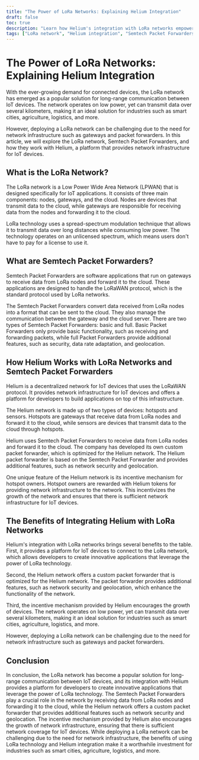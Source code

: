 ```yaml
---
title: "The Power of LoRa Networks: Explaining Helium Integration"
draft: false
toc: true
description: "Learn how Helium's integration with LoRa networks empowers IoT devices."
tags: ["LoRa network", "Helium integration", "Semtech Packet Forwarders", "IoT applications", "LPWAN", "spread-spectrum modulation", "gateways", "cloud", "LoRaWAN protocol", "network infrastructure", "hotspots", "sensors", "network security", "geolocation", "incentive mechanism", "smart cities", "agriculture", "logistics", "IoT development", "long-range communication"]
---
```

# The Power of LoRa Networks: Explaining Helium Integration

With the ever-growing demand for connected devices, the LoRa network has emerged as a popular solution for long-range communication between IoT devices. The network operates on low power, yet can transmit data over several kilometers, making it an ideal solution for industries such as smart cities, agriculture, logistics, and more.

However, deploying a LoRa network can be challenging due to the need for network infrastructure such as gateways and packet forwarders. In this article, we will explore the LoRa network, Semtech Packet Forwarders, and how they work with Helium, a platform that provides network infrastructure for IoT devices.

## What is the LoRa Network?

The LoRa network is a Low Power Wide Area Network (LPWAN) that is designed specifically for IoT applications. It consists of three main components: nodes, gateways, and the cloud. Nodes are devices that transmit data to the cloud, while gateways are responsible for receiving data from the nodes and forwarding it to the cloud.

LoRa technology uses a spread-spectrum modulation technique that allows it to transmit data over long distances while consuming low power. The technology operates on an unlicensed spectrum, which means users don't have to pay for a license to use it.

## What are Semtech Packet Forwarders?

Semtech Packet Forwarders are software applications that run on gateways to receive data from LoRa nodes and forward it to the cloud. These applications are designed to handle the LoRaWAN protocol, which is the standard protocol used by LoRa networks.

The Semtech Packet Forwarders convert data received from LoRa nodes into a format that can be sent to the cloud. They also manage the communication between the gateway and the cloud server. There are two types of Semtech Packet Forwarders: basic and full. Basic Packet Forwarders only provide basic functionality, such as receiving and forwarding packets, while full Packet Forwarders provide additional features, such as security, data rate adaptation, and geolocation.

## How Helium Works with LoRa Networks and Semtech Packet Forwarders

Helium is a decentralized network for IoT devices that uses the LoRaWAN protocol. It provides network infrastructure for IoT devices and offers a platform for developers to build applications on top of this infrastructure.

The Helium network is made up of two types of devices: hotspots and sensors. Hotspots are gateways that receive data from LoRa nodes and forward it to the cloud, while sensors are devices that transmit data to the cloud through hotspots.

Helium uses Semtech Packet Forwarders to receive data from LoRa nodes and forward it to the cloud. The company has developed its own custom packet forwarder, which is optimized for the Helium network. The Helium packet forwarder is based on the Semtech Packet Forwarder and provides additional features, such as network security and geolocation.

One unique feature of the Helium network is its incentive mechanism for hotspot owners. Hotspot owners are rewarded with Helium tokens for providing network infrastructure to the network. This incentivizes the growth of the network and ensures that there is sufficient network infrastructure for IoT devices.

## The Benefits of Integrating Helium with LoRa Networks

Helium's integration with LoRa networks brings several benefits to the table. First, it provides a platform for IoT devices to connect to the LoRa network, which allows developers to create innovative applications that leverage the power of LoRa technology.

Second, the Helium network offers a custom packet forwarder that is optimized for the Helium network. The packet forwarder provides additional features, such as network security and geolocation, which enhance the functionality of the network.

Third, the incentive mechanism provided by Helium encourages the growth of devices. The network operates on low power, yet can transmit data over several kilometers, making it an ideal solution for industries such as smart cities, agriculture, logistics, and more.

However, deploying a LoRa network can be challenging due to the need for network infrastructure such as gateways and packet forwarders.

## Conclusion
In conclusion, the LoRa network has become a popular solution for long-range communication between IoT devices, and its integration with Helium provides a platform for developers to create innovative applications that leverage the power of LoRa technology. The Semtech Packet Forwarders play a crucial role in the network by receiving data from LoRa nodes and forwarding it to the cloud, while the Helium network offers a custom packet forwarder that provides additional features such as network security and geolocation. The incentive mechanism provided by Helium also encourages the growth of network infrastructure, ensuring that there is sufficient network coverage for IoT devices. While deploying a LoRa network can be challenging due to the need for network infrastructure, the benefits of using LoRa technology and Helium integration make it a worthwhile investment for industries such as smart cities, agriculture, logistics, and more.